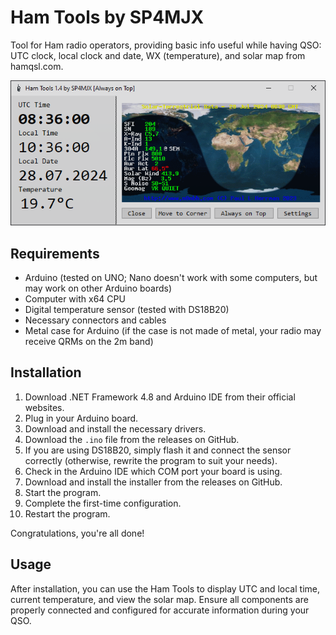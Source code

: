 # Ham Tools by SP4MJX

Tool for Ham radio operators, providing basic info useful while having QSO: UTC clock, local clock and date, WX (temperature), and solar map from hamqsl.com.

![Ham Tools Screenshot](images/app.png)

## Requirements
- Arduino (tested on UNO; Nano doesn't work with some computers, but may work on other Arduino boards)
- Computer with x64 CPU
- Digital temperature sensor (tested with DS18B20)
- Necessary connectors and cables
- Metal case for Arduino (if the case is not made of metal, your radio may receive QRMs on the 2m band)

## Installation
1. Download .NET Framework 4.8 and Arduino IDE from their official websites.
2. Plug in your Arduino board.
3. Download and install the necessary drivers.
4. Download the `.ino` file from the releases on GitHub.
5. If you are using DS18B20, simply flash it and connect the sensor correctly (otherwise, rewrite the program to suit your needs).
6. Check in the Arduino IDE which COM port your board is using.
7. Download and install the installer from the releases on GitHub.
8. Start the program.
9. Complete the first-time configuration.
10. Restart the program.

Congratulations, you're all done!

## Usage
After installation, you can use the Ham Tools to display UTC and local time, current temperature, and view the solar map. Ensure all components are properly connected and configured for accurate information during your QSO.

